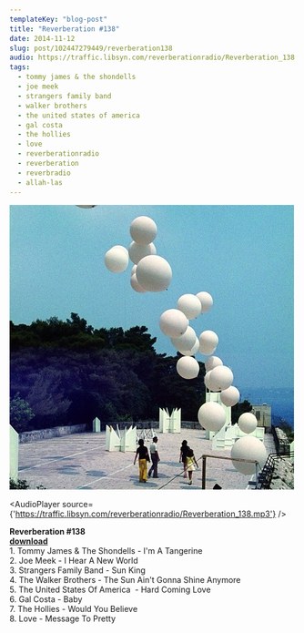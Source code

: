 ```yaml
---
templateKey: "blog-post"
title: "Reverberation #138"
date: 2014-11-12
slug: post/102447279449/reverberation138
audio: https://traffic.libsyn.com/reverberationradio/Reverberation_138.mp3
tags:
  - tommy james & the shondells
  - joe meek
  - strangers family band
  - walker brothers
  - the united states of america
  - gal costa
  - the hollies
  - love
  - reverberationradio
  - reverberation
  - reverbradio
  - allah-las
---
```


![Reverberation #138](../images/62bf74685f9c9444175f1126b1e019df23590cb8424126d419ab26f939d999f2.jpg)

<AudioPlayer source={'https://traffic.libsyn.com/reverberationradio/Reverberation_138.mp3'} />

<p><strong>Reverberation #138<br /><a href="https://traffic.libsyn.com/reverberationradio/Reverberation_138.mp3" title="download" target="_blank">download<br /></a></strong>1. Tommy James &amp; The Shondells - I'm A Tangerine<br />2. Joe Meek - I Hear A New World<br />3. Strangers Family Band - Sun King<br />4. The Walker Brothers - The Sun Ain't Gonna Shine Anymore<br />5. The United States Of America &nbsp;- Hard Coming Love<br />6. Gal Costa - Baby<br />7. The Hollies - Would You Believe<br />8. Love - Message To Pretty</p>
